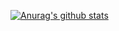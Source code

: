 [![Anurag's github stats](https://github-readme-stats.vercel.app/api?username=Lolioy)](https://github.com/Lolioy)
